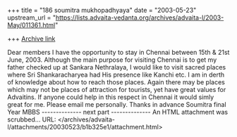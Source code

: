 +++
title = "186 soumitra mukhopadhyaya"
date = "2003-05-23"
upstream_url = "https://lists.advaita-vedanta.org/archives/advaita-l/2003-May/011361.html"

+++
[Archive link](https://lists.advaita-vedanta.org/archives/advaita-l/2003-May/011361.html)

Dear members
I have the opportunity to stay in Chennai between 15th & 21st June, 2003. Although the main purpose for visiting Chennai is to get my father checked up at Sankara Nethralaya, I would like to visit sacred places where Sri Shankaracharyea had His presence like Kanchi etc.
I am in derth of knowledge about how to reach those places. Again there may be places which may not be places of attraction for tourists, yet have great values for Advaitins.
If anyone could help in this respect in Chennai it would simly great for me.
Please email me personally. 
Thanks in advance
Soumitra
final Year MBBS
-------------- next part --------------
An HTML attachment was scrubbed...
URL: </archives/advaita-l/attachments/20030523/b1b325e1/attachment.html>
